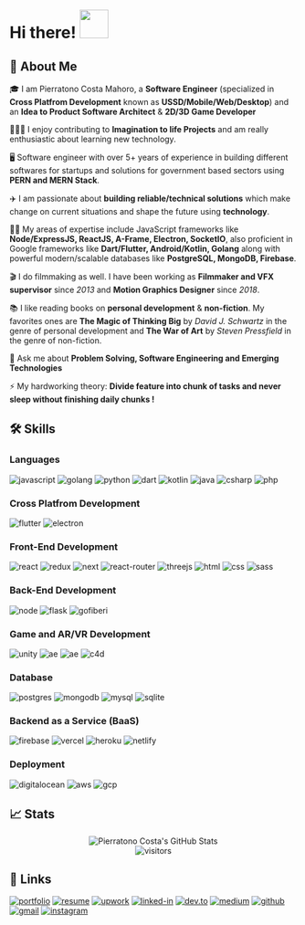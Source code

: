 # Hi there! <img src="https://media.giphy.com/media/hvRJCLFzcasrR4ia7z/giphy.gif" width="50px">

## 🚀 About Me
🎓 I am Pierratono Costa Mahoro, a **Software Engineer** (specialized in **Cross Platfrom Development** known as **USSD/Mobile/Web/Desktop**) and an **Idea to Product Software Architect** &  **2D/3D Game Developer**

👨🏾‍💻 I enjoy contributing to **Imagination to life Projects** and am really enthusiastic about learning new technology.

🖥  Software engineer with over 5+ years of experience in building different softwares for startups and solutions for government based sectors using **PERN and MERN Stack**.

✈️ I am passionate about **building reliable/technical solutions** which make change on current situations and shape the future using **technology**. 

💪🏾 My areas of expertise include JavaScript frameworks like **Node/ExpressJS, ReactJS, A-Frame, Electron, SocketIO**, also proficient in Google frameworks like **Dart/Flutter, Android/Kotlin, Golang** along with powerful modern/scalable databases like **PostgreSQL, MongoDB, Firebase**.

🎬  I do filmmaking as well. I have been working as **Filmmaker and VFX supervisor** since *2013* and **Motion Graphics Designer** since _2018_.

📚 I like reading books on **personal development** & **non-fiction**. My favorites ones are **The Magic of Thinking Big** by *David J. Schwartz* in the genre of personal development and **The War of Art** by *Steven Pressfield* in the genre of non-fiction.

💬 Ask me about **Problem Solving, Software Engineering and Emerging Technologies**

⚡ My hardworking theory: **Divide feature into chunk of tasks and never sleep without finishing daily chunks !**

## 🛠️ Skills
### Languages
![javascript](https://img.shields.io/badge/JavaScript-323330?style=for-the-badge&logo=javascript&logoColor=F7DF1E)
![golang](https://img.shields.io/badge/Golang-65CCDA?style=for-the-badge&logo=go&logoColor=white)
![python](https://img.shields.io/badge/Python-3776AB?style=for-the-badge&logo=python&logoColor=white)
![dart](https://img.shields.io/badge/Dart-28B6F6?style=for-the-badge&logo=dart&logoColor=white)
![kotlin](https://img.shields.io/badge/Kotlin-DB714A?style=for-the-badge&logo=kotlin&logoColor=white)
![java](https://img.shields.io/badge/Java-E01E23?style=for-the-badge&logo=java&logoColor=white)
![csharp](https://img.shields.io/badge/CSHARP-2A0068?style=for-the-badge&logo=csharp&logoColor=white)
![php](https://img.shields.io/badge/PHP-7175AA?style=for-the-badge&logo=php&logoColor=white)

### Cross Platfrom Development
![flutter](https://img.shields.io/badge/Flutter-28B6F6?style=for-the-badge&logo=flutter&logoColor=white)
![electron](https://img.shields.io/badge/Electron-2C2E3B?style=for-the-badge&logo=electron&logoColor=white)
### Front-End Development

![react](https://img.shields.io/badge/React-20232A?style=for-the-badge&logo=react&logoColor=61DAFB)
![redux](https://img.shields.io/badge/Redux-593D88?style=for-the-badge&logo=redux&logoColor=white)
![next](https://img.shields.io/badge/Next-000000?style=for-the-badge&logo=nextdotjs&logoColor=FFFFFF)
![react-router](https://img.shields.io/badge/React_Router-CA4245?style=for-the-badge&logo=react-router&logoColor=white)
![threejs](https://img.shields.io/badge/Three.js-000000?style=for-the-badge&logo=three.js&logoColor=white)
![html](https://img.shields.io/badge/HTML5-E34F26?style=for-the-badge&logo=html5&logoColor=white)
![css](https://img.shields.io/badge/CSS3-1572B6?style=for-the-badge&logo=css3&logoColor=white)
![sass](https://img.shields.io/badge/SASS-CC6699?style=for-the-badge&logo=sass&logoColor=white)

### Back-End Development
![node](https://img.shields.io/badge/Node.js-339933?style=for-the-badge&logo=nodedotjs&logoColor=white)
![flask](https://img.shields.io/badge/Flask-000000?style=for-the-badge&logo=flask&logoColor=white)
![gofiberi](https://img.shields.io/badge/GOFIBER-00ADD8?style=for-the-badge&logo=go&logoColor=white)

### Game  and AR/VR Development
![unity](https://img.shields.io/badge/Unity-000000?style=for-the-badge&logo=unity&logoColor=white)
![ae](https://img.shields.io/badge/A_Frame-EF2D5E?style=for-the-badge&logo=aframe&logoColor=white)
![ae](https://img.shields.io/badge/After_Effects-9999FF?style=for-the-badge&logo=adobeaftereffects&logoColor=white)
![c4d](https://img.shields.io/badge/Cinema_4D-011A6A?style=for-the-badge&logo=cinema4d&logoColor=white)

### Database
![postgres](https://img.shields.io/badge/PSQL-4169E1?style=for-the-badge&logo=postgresql&logoColor=white)
![mongodb](https://img.shields.io/badge/MongoDB-47A248?style=for-the-badge&logo=mongodb&logoColor=white)
![mysql](https://img.shields.io/badge/MySQL-00000F?style=for-the-badge&logo=mysql&logoColor=white)
![sqlite](https://img.shields.io/badge/SQLite-07405E?style=for-the-badge&logo=sqlite&logoColor=white)

### Backend as a Service (BaaS)

![firebase](https://img.shields.io/badge/Firebase-ffaa00?style=for-the-badge&logo=Firebase&logoColor=white)
![vercel](https://img.shields.io/badge/Vercel-000000?style=for-the-badge&logo=Vercel&logoColor=white)
![heroku](https://img.shields.io/badge/Heroku-430098?style=for-the-badge&logo=heroku&logoColor=white)
![netlify](https://img.shields.io/badge/Netlify-00C7B7?style=for-the-badge&logo=netlify&logoColor=white)

### Deployment

![digitalocean](https://img.shields.io/badge/DigitaLOCEAN-0080FF?style=for-the-badge&logo=digitalocean&logoColor=white)
![aws](https://img.shields.io/badge/AWS-232F3E?style=for-the-badge&logo=amazonaws&logoColor=white)
![gcp](https://img.shields.io/badge/Google_Cloud_Platform-4285F4?style=for-the-badge&logo=googlecloud&logoColor=white)

## 📈 Stats

<div align="center">
<img src="https://github-readme-stats.vercel.app/api?username=pierratono&show_icons=true&hide_border=true" alt="Pierratono Costa's GitHub Stats">
</div>

<div align="center">
<img src="https://visitor-badge.laobi.icu/badge?page_id=pierratono.pierratono" alt="visitors">
</div>

## 🔗 Links

[![portfolio](https://img.shields.io/badge/Portfolio-5340ff?style=for-the-badge&logo=Google-chrome&logoColor=white)](https://pierratono.me/)
[![resume](https://img.shields.io/badge/Resume-4285F4?style=for-the-badge&logo=read-the-docs&logoColor=white)](https://docs.google.com/document/d/1dx8FrrCik_IidL2IjEBA_PrsHkL768Fqn4f0yg_M2qE/edit?usp=sharing)
[![upwork](https://img.shields.io/badge/Upwork-6FDA44?style=for-the-badge&logo=Upwork&logoColor=white)](https://www.upwork.com/freelancers/~01889861fa8f3ad61a)
[![linked-in](https://img.shields.io/badge/Linked_In-0077B5?style=for-the-badge&logo=LinkedIn&logoColor=white)](https://www.linkedin.com/in/pierratono/)
[![dev.to](https://img.shields.io/badge/Dev.to-0A0A0A?style=for-the-badge&logo=DevdotTo&logoColor=white)](https://dev.to/pierratono)
[![medium](https://img.shields.io/badge/Medium-000000?style=for-the-badge&logo=Medium&logoColor=white)](https://pierratono.medium.com/)
[![github](https://img.shields.io/badge/GitHub-000000?style=for-the-badge&logo=GitHub&logoColor=white)](https://github.com/pierratono)
[![gmail](https://img.shields.io/badge/Gmail-D14836?style=for-the-badge&logo=Gmail&logoColor=white)](mailto:pierratonoc@gmail.com)
[![instagram](https://img.shields.io/badge/Instagram-E4405F?style=for-the-badge&logo=instagram&logoColor=white)](https://www.instagram.com/pierratono/)
